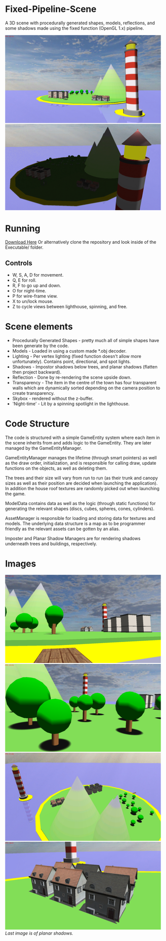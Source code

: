 # Fixed-Pipeline-Scene
A 3D scene with procedurally generated shapes, models, reflections, and some shadows made using the fixed function (OpenGL 1.x) pipeline.

![Image of scene](https://github.com/giodestone/Fixed-Pipeline-Scene/blob/master/Images/Image1.jpg)
![GIF of night-time](https://github.com/giodestone/Fixed-Pipeline-Scene/blob/master/Images/GIF.gif)

# Running
[Download Here](https://github.com/giodestone/Fixed-Pipeline-Scene/releases) Or alternatively clone the repository and look inside of the Executable/ folder.

## Controls
* W, S, A, D for movement.
* Q, E for roll.
* R, F to go up and down.
* O for night-time.
* P for wire-frame view.
* X to un/lock mouse.
* Z to cycle views between lighthouse, spinning, and free.

# Scene elements
* Procedurally Generated Shapes - pretty much all of simple shapes have been generate by the code.
* Models - Loaded in using a custom made *.obj decoder.
* Lighting - Per vertex lighting (fixed function doesn't allow more unfortunately). Contains point, directional, and spot lights.
* Shadows - Impostor shadows below trees, and planar shadows (flatten then project backward).
* Reflection - Done by re-rendering the scene upside down.
* Transparency - The item in the centre of the town has four transparent walls which are dynamically sorted depending on the camera position to create transparency.
* Skybox - rendered without the z-buffer.
* 'Night-time' - Lit by a spinning spotlight in the lighthouse.

# Code Structure
The code is structured with a simple GameEntity system where each item in the scene inherits from and adds logic to the GameEntity. They are later managed by the GameEntityManager.

GameEntityManager manages the lifetime (through smart pointers) as well as the draw order, initialization, and is responsible for calling draw, update functions on the objects, as well as deleting them.

The trees and their size will vary from run to run (as their trunk and canopy sizes as well as their position are decided when launching the application). In addition the house roof textures are randomly picked out when launching the game.

ModelData contains data as well as the logic (through static functions) for generating the relevant shapes (discs, cubes, spheres, cones, cylinders).

AssetManager is responsible for loading and storing data for textures and models. The underlying data structure is a map as to be programmer friendly as the relevant assets can be gotten by an alias.

Imposter and Planar Shadow Managers are for rendering shadows underneath trees and buildings, respectively.

# Images
![Scene from dock](https://github.com/giodestone/Fixed-Pipeline-Scene/blob/master/Images/Image2.jpg)
![Scene from forest with imposter shadows](https://github.com/giodestone/Fixed-Pipeline-Scene/blob/master/Images/Image3.jpg)
![Scene from mountains](https://github.com/giodestone/Fixed-Pipeline-Scene/blob/master/Images/Image4.jpg)
![Houses with planar shadows](https://github.com/giodestone/Fixed-Pipeline-Scene/blob/master/Images/Image5.jpg)
*Last image is of planar shadows.*